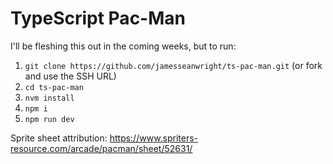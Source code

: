# TypeScript Pac-Man

I'll be fleshing this out in the coming weeks, but to run:

1. `git clone https://github.com/jamesseanwright/ts-pac-man.git` (or fork and use the SSH URL)
2. `cd ts-pac-man`
3. `nvm install`
4. `npm i`
5. `npm run dev`

Sprite sheet attribution: https://www.spriters-resource.com/arcade/pacman/sheet/52631/
